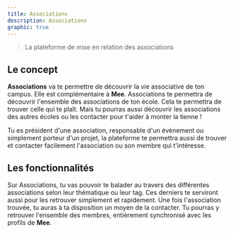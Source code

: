 ```yaml
---
title: Associations
description: Associations
graphic: true
---
```


> La plateforme de mise en relation des associations

## Le concept

**Associations** va te permettre de découvrir la vie associative de ton campus. Elle est complémentaire à **Mee**. Associations te permettra de découvrir l'ensemble des associations de ton école. Cela te permettra de trouver celle qui te plaît. Mais tu pourras aussi découvrir les associations des autres écoles ou les contacter pour t'aider à monter la tienne !

Tu es président d'une association, responsable d'un évènement ou simplement porteur d'un projet, la plateforme te permettra aussi de trouver et contacter facilement l'association ou son membre qui t'intéresse.

## Les fonctionnalités

Sur Associations, tu vas pouvoir te balader au travers des différentes associations selon leur thématique ou leur tag. Ces derniers te serviront aussi pour les retrouver simplement et rapidement. Une fois l'association trouvée, tu auras à ta disposition un moyen de la contacter. Tu pourras y retrouver l'ensemble des membres, entièrement synchronisé avec les profils de **Mee**.
